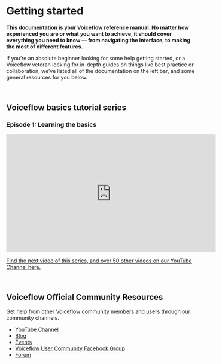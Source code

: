 <h1> Getting started </h1>

<b>This documentation is your Voiceflow reference manual. No matter how experienced you are or what you want to achieve, it should cover everything you need to know — from navigating the interface, to making the most of different features.</b>

If you’re an absolute beginner looking for some help getting started, or a Voiceflow veteran looking for in-depth guides on things like best practice or collaboration, we’ve listed all of the documentation on the left bar, and some general resources for you below.

<br>
<h2>Voiceflow basics tutorial series</h2>

<h3>Episode 1: Learning the basics </h3>

<iframe width="560" height="315" src="https://www.youtube.com/embed/SQub8t86ZII" frameborder="0" allow="accelerometer; autoplay; encrypted-media; gyroscope; picture-in-picture" allowfullscreen></iframe>

[Find the next video of this series, and over 50 other videos on our YouTube Channel here.](https://www.youtube.com/channel/UCbqUIYQ7J2rS6C_nk4cNTxQ)

<br>
<H2>Voiceflow Official Community Resources</h2>

Get help from other Voiceflow community members and users through our community channels.

- [YouTube Channel](https://www.youtube.com/channel/UCbqUIYQ7J2rS6C_nk4cNTxQ)
- [Blog](https://voiceflow.com/blog)
- [Events](https://voiceflow.com/events)
- [Voiceflow User Community Facebook Group](https://www.facebook.com/groups/voiceflowgroup/)
- [Forum](https://forum.voiceflow.com)
